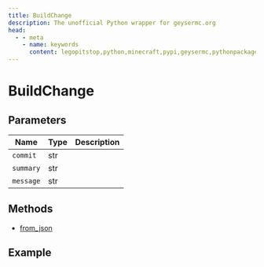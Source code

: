 ```yaml
---
title: BuildChange
description: The unofficial Python wrapper for geysermc.org
head:
  - - meta
    - name: keywords
      content: legopitstop,python,minecraft,pypi,geysermc,pythonpackage
---
```


# BuildChange

## Parameters

| Name    | Type   | Description |
| ------- | ------ | ----------- |
| `commit`  | str |             |
| `summary` | str |             |
| `message` | str |             |

## Methods

- [from_json](#from-json)

## Example

```py

```
